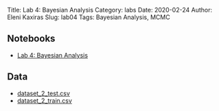 Title: Lab 4: Bayesian Analysis
Category: labs
Date: 2020-02-24
Author: Eleni Kaxiras
Slug: lab04
Tags: Bayesian Analysis, MCMC

## Notebooks
- [Lab 4: Bayesian Analysis]({filename}notebook/cs109b_lab04_bayes.ipynb)

## Data
- [dataset_2_test.csv]({static}data/dataset_2_test.csv)
- [dataset_2_train.csv]({static}data/dataset_2_train.csv)
